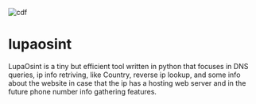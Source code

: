 ![cdf](https://user-images.githubusercontent.com/44644302/233476055-ec304f27-52f2-4596-940e-79a240afb11d.jpg)
# lupaosint
LupaOsint is a tiny but efficient tool written in python that focuses in DNS queries, ip info retriving, like Country, reverse ip lookup, and some info about the website in case that the ip has a hosting web server and in the future phone number info gathering features.
